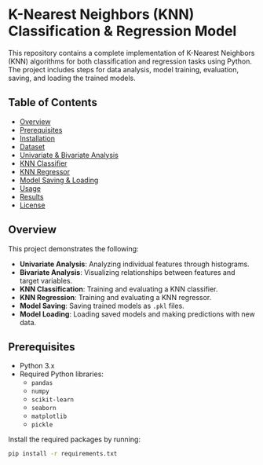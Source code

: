 # K-Nearest Neighbors (KNN) Classification & Regression Model

This repository contains a complete implementation of K-Nearest Neighbors (KNN) algorithms for both classification and regression tasks using Python. The project includes steps for data analysis, model training, evaluation, saving, and loading the trained models.

## Table of Contents
- [Overview](#overview)
- [Prerequisites](#prerequisites)
- [Installation](#installation)
- [Dataset](#dataset)
- [Univariate & Bivariate Analysis](#univariate--bivariate-analysis)
- [KNN Classifier](#knn-classifier)
- [KNN Regressor](#knn-regressor)
- [Model Saving & Loading](#model-saving--loading)
- [Usage](#usage)
- [Results](#results)
- [License](#license)

## Overview
This project demonstrates the following:
- **Univariate Analysis**: Analyzing individual features through histograms.
- **Bivariate Analysis**: Visualizing relationships between features and target variables.
- **KNN Classification**: Training and evaluating a KNN classifier.
- **KNN Regression**: Training and evaluating a KNN regressor.
- **Model Saving**: Saving trained models as `.pkl` files.
- **Model Loading**: Loading saved models and making predictions with new data.

## Prerequisites
- Python 3.x
- Required Python libraries:
  - `pandas`
  - `numpy`
  - `scikit-learn`
  - `seaborn`
  - `matplotlib`
  - `pickle`

Install the required packages by running:
```bash
pip install -r requirements.txt
